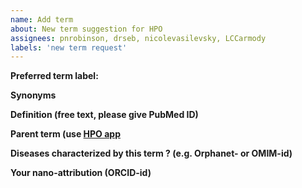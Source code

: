 ```yaml
---
name: Add term
about: New term suggestion for HPO
assignees: pnrobinson, drseb, nicolevasilevsky, LCCarmody 
labels: 'new term request'
---
```


**Preferred term label:**


**Synonyms**


**Definition (free text, please give PubMed ID)**


**Parent term (use [HPO app](https://hpo.jax.org/app/)**


**Diseases characterized by this term ? (e.g. Orphanet- or OMIM-id)**


**Your nano-attribution (ORCID-id)**



